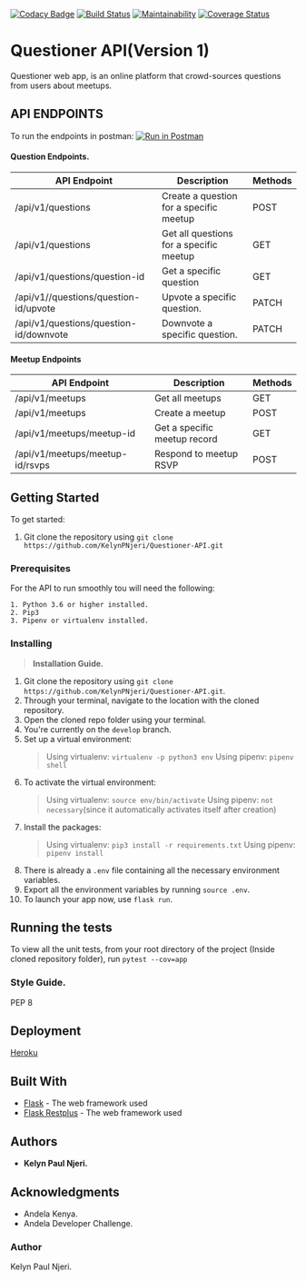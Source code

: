 [![Codacy Badge](https://api.codacy.com/project/badge/Grade/0dd5d80a20f94c2da86808f0c20125fd)](https://app.codacy.com/app/KelynPNjeri/Questioner-API?utm_source=github.com&utm_medium=referral&utm_content=KelynPNjeri/Questioner-API&utm_campaign=Badge_Grade_Dashboard)
[![Build Status](https://travis-ci.com/KelynPNjeri/Questioner-API.svg?branch=develop)](https://travis-ci.com/KelynPNjeri/Questioner-API)
[![Maintainability](https://api.codeclimate.com/v1/badges/ff91486e5e85335922eb/maintainability)](https://codeclimate.com/github/KelynPNjeri/Questioner-API/maintainability)
[![Coverage Status](https://coveralls.io/repos/github/KelynPNjeri/Questioner-API/badge.svg?branch=develop)](https://coveralls.io/github/KelynPNjeri/Questioner-API?branch=develop)
# Questioner API(Version 1)
Questioner web app, is an online platform that crowd-sources questions from users about meetups.

## API ENDPOINTS
To run the endpoints in postman:
[![Run in Postman](https://run.pstmn.io/button.svg)](https://app.getpostman.com/run-collection/470df32a30646e961eb9)
#### Question Endpoints.
| API Endpoint  | Description | Methods |
| ------------- | ------------- | ------------- |
| /api/v1/questions  | Create a question for a specific meetup  | POST  |
| /api/v1/questions  | Get all questions for a specific meetup  | GET  |
| /api/v1/questions/question-id | Get a specific question  | GET  |
| /api/v1//questions/question-id/upvote  | Upvote a specific question.  | PATCH  |
|/api/v1/questions/question-id/downvote  | Downvote a specific question. | PATCH |

#### Meetup Endpoints
| API Endpoint  | Description | Methods |
| ------------- | ------------- | ------------- |
| /api/v1/meetups  | Get all meetups  | GET  |
| /api/v1/meetups  | Create a meetup  | POST  |
|/api/v1/meetups/meetup-id | Get a specific meetup record  | GET  |
|/api/v1/meetups/meetup-id/rsvps  | Respond to meetup RSVP  | POST  |

## Getting Started
To get started:
1. Git clone the repository using `git clone https://github.com/KelynPNjeri/Questioner-API.git`

### Prerequisites
For the API to run smoothly tou will need the following:
```
1. Python 3.6 or higher installed.
2. Pip3
3. Pipenv or virtualenv installed.
```
### Installing
> __Installation Guide.__

1. Git clone the repository using `git clone https://github.com/KelynPNjeri/Questioner-API.git`.
2. Through your terminal, navigate to the location with the cloned repository.
3. Open the cloned repo folder using your terminal.
4. You're currently on the `develop` branch.
5. Set up a virtual environment:
    > Using virtualenv: `virtualenv -p python3 env`
    > Using pipenv: `pipenv shell`
6. To activate the virtual environment:
    > Using virtualenv: `source env/bin/activate`
    > Using pipenv: `not necessary`(since it automatically activates itself after creation)
7. Install the packages:
    > Using virtualenv: `pip3 install -r requirements.txt`
    > Using pipenv: `pipenv install`
8. There is already a `.env` file containing all the necessary environment variables.
9. Export all the environment variables by running `source .env`.
10. To launch your app now, use `flask run`.

## Running the tests
To view all the unit tests, from your root directory of the project (Inside cloned repository folder), run `pytest --cov=app`

### Style Guide.
PEP 8

## Deployment
[Heroku](https://questioner-backend.herokuapp.com/)

## Built With
* [Flask](http://flask.pocoo.org/docs/1.0/) - The web framework used
* [Flask Restplus](https://flask-restplus.readthedocs.io/en/stable/) - The web framework used

## Authors
* **Kelyn Paul Njeri.** 

## Acknowledgments
* Andela Kenya.
* Andela Developer Challenge.




### Author
Kelyn Paul Njeri.

